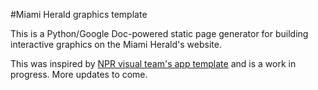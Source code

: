 #Miami Herald graphics template

This is a Python/Google Doc-powered static page generator for building interactive graphics on the Miami Herald's website. 

This was inspired by [NPR visual team's app template](https://github.com/nprapps/app-template) and is a work in progress. More updates to come.
